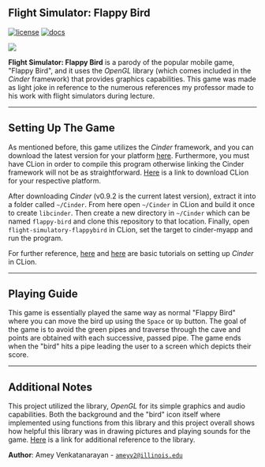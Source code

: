 ## Flight Simulator: Flappy Bird

[![license](https://img.shields.io/badge/license-MIT-green)](LICENSE)
[![docs](https://img.shields.io/badge/docs-yes-brightgreen)](docs/README.md)

![](flappybird.gif)

**Flight Simulator: Flappy Bird** is a parody of the popular mobile game, "Flappy Bird", and it uses the *OpenGL* library (which comes included in the *Cinder* framework) that provides graphics capabilities. This game was made as light joke in reference to the numerous references my professor made to his work with flight simulators during lecture.

---

## Setting Up The Game

As mentioned before, this game utilizes the *Cinder* framework, and you can download the latest version for your platform [here](https://libcinder.org/download). Furthermore, you must have CLion in order to compile this program otherwise linking the Cinder framework will not be as straightforward. [Here](https://www.jetbrains.com/clion/download/#section=mac) is a link to download CLion for your respective platform.

After downloading *Cinder* (v0.9.2 is the current latest version), extract it into a folder called `~/Cinder`. From here open `~/Cinder` in CLion and build it once to create `libcinder`. Then create a new directory in `~/Cinder` which can be named `flappy-bird` and clone this repository to that location. Finally, open `flight-simulatory-flappybird` in CLion, set the target to cinder-myapp and run the program.

For further reference, [here](https://courses.grainger.illinois.edu/cs126/sp2020/assignments/snake/) and [here](https://libcinder.org/docs/guides/tour/hello_cinder_chapter1.html) are basic tutorials on setting up *Cinder* in CLion.

---

## Playing Guide

This game is essentially played the same way as normal "Flappy Bird" where you can move the bird up using the `Space` or `Up` button. The goal of the game is to avoid the green pipes and traverse through the cave and points are obtained with each successive, passed pipe. The game ends when the "bird" hits a pipe leading the user to a screen which depicts their score.

---

## Additional Notes

This project utilized the library, *OpenGL* for its simple graphics and audio capabilities. Both the background and the "bird" icon itself where implemented using functions from this library and this project overall shows how helpful this library was in drawing pictures and playing sounds for the game. [Here](https://libcinder.org/docs/guides/opengl/index.html) is a link for additional reference to the library.

**Author**: Amey Venkatanarayan - [`ameyv2@illinois.edu`](mailto:example@illinois.edu)
